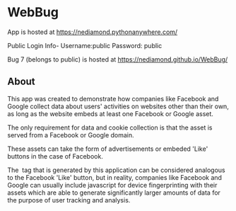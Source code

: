 # WebBug

App is hosted at https://nediamond.pythonanywhere.com/

Public Login Info- Username:public  Password: public

Bug 7 (belongs to public) is hosted at https://nediamond.github.io/WebBug/


## About


This app was created to demonstrate how companies like Facebook and Google collect data about users' activities on websites other than their own, as long as the website embeds at least one Facebook or Google asset.

The only requirement for data and cookie collection is that the asset is served from a Facebook or Google domain.

These assets can take the form of advertisements or embeded 'Like' buttons in the case of Facebook.

The <img> tag that is generated by this application can be considered analogous to the Facebook 'Like' button, but in reality, companies like Facebook and Google can usually include javascript for device fingerprinting with their assets which are able to generate significantly larger amounts of data for the purpose of user tracking and analysis.

